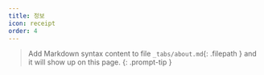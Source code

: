 ```yaml
---
title: 정보
icon: receipt
order: 4
---
```


> Add Markdown syntax content to file `_tabs/about.md`{: .filepath } and it will show up on this page.
{: .prompt-tip }
